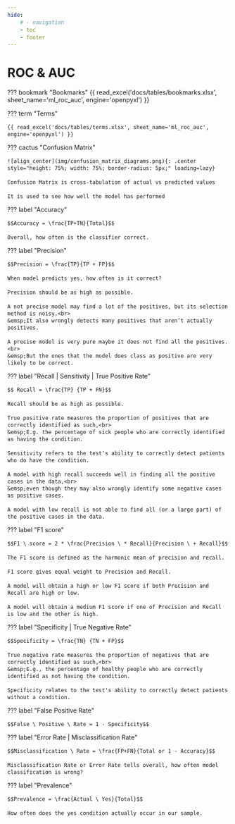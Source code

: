 ```yaml
---
hide:
    # - navigation
    - toc
    - footer
---
```


<!-- hide page heading -->
<!-- <h1 style="padding:0 margin-top:0px"></h1>  -->

# ROC & AUC

??? bookmark "Bookmarks"
    {{ read_excel('docs/tables/bookmarks.xlsx', sheet_name='ml_roc_auc', engine='openpyxl') }}


??? term "Terms"

    {{ read_excel('docs/tables/terms.xlsx', sheet_name='ml_roc_auc', engine='openpyxl') }}


??? cactus "Confusion Matrix"

    ![align_center](img/confusion_matrix_diagrams.png){: .center style="height: 75%; width: 75%; border-radius: 5px;" loading=lazy}

    Confusion Matrix is cross-tabulation of actual vs predicted values

    It is used to see how well the model has performed


??? label "Accuracy"

    $$Accuracy = \frac{TP+TN}{Total}$$

    Overall, how often is the classifier correct.


??? label "Precision"

    $$Precision = \frac{TP}{TP + FP}$$

    When model predicts yes, how often is it correct?

    Precision should be as high as possible.

    A not precise model may find a lot of the positives, but its selection method is noisy.<br>
    &emsp;It also wrongly detects many positives that aren’t actually positives.

    A precise model is very pure maybe it does not find all the positives.<br>
    &emsp;But the ones that the model does class as positive are very likely to be correct.



??? label "Recall | Sensitivity | True Positive Rate"

    $$ Recall = \frac{TP} {TP + FN}$$

    Recall should be as high as possible.

    True positive rate measures the proportion of positives that are correctly identified as such,<br>
    &emsp;E.g. the percentage of sick people who are correctly identified as having the condition.

    Sensitivity refers to the test's ability to correctly detect patients who do have the condition.

    A model with high recall succeeds well in finding all the positive cases in the data,<br>
    &emsp;even though they may also wrongly identify some negative cases as positive cases.

    A model with low recall is not able to find all (or a large part) of the positive cases in the data.



??? label "F1 score"

    $$F1 \ score = 2 * \frac{Precision \ * Recall}{Precision \ + Recall}$$

    The F1 score is defined as the harmonic mean of precision and recall.
    
    F1 score gives equal weight to Precision and Recall.

    A model will obtain a high or low F1 score if both Precision and Recall are high or low.

    A model will obtain a medium F1 score if one of Precision and Recall is low and the other is high.



??? label "Specificity | True Negative Rate"

    $$Specificity = \frac{TN} {TN + FP}$$

    True negative rate measures the proportion of negatives that are correctly identified as such,<br>
    &emsp;E.g., the percentage of healthy people who are correctly identified as not having the condition.

    Specificity relates to the test's ability to correctly detect patients without a condition.




??? label "False Positive Rate"

    $$False \ Positive \ Rate = 1 - Specificity$$




??? label "Error Rate | Misclassification Rate"

    $$Misclassification \ Rate = \frac{FP+FN}{Total or 1 - Accuracy}$$

    Misclassification Rate or Error Rate tells overall, how often model classification is wrong?




??? label "Prevalence"

    $$Prevalence = \frac{Actual \ Yes}{Total}$$

    How often does the yes condition actually occur in our sample.


[^1]: Above notes are taken most likely from bookmarks.
